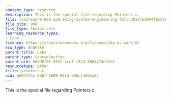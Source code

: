 ```yaml
---
content_type: resource
description: This is the special file regarding Pointers c.
file: /courses/6-828-operating-system-engineering-fall-2012/6d944fbc5b6f1609091d59bcfa9dea24_pointers.c
file_size: 908
file_type: text/x-csrc
learning_resource_types:
- Labs
license: https://creativecommons.org/licenses/by-nc-sa/4.0/
ocw_type: OCWFile
parent_title: Labs
parent_type: CourseSection
parent_uid: 8d5d8f8f-653f-ccaf-152d-8064474c5fe2
resourcetype: Other
title: pointers.c
uid: 6d944fbc-5b6f-1609-091d-59bcfa9dea24
---
```

This is the special file regarding Pointers c.